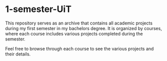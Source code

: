 # 1-semester-UiT
This repository serves as an archive that contains all academic projects during my first semester in my bachelors degree. It is organized by courses, where each course includes various projects completed during the semester.

Feel free to browse through each course to see the various projects and their details.
